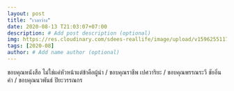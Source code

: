 ```yaml
---
layout: post
title: "เวลาว่าง"
date: 2020-08-13 T21:03:07+07:00
description: # Add post description (optional)
img: https://res.cloudinary.com/sdees-reallife/image/upload/v1596255117/SAM_2308.jpg # Add image post (optional)
tags: [2020-08]
author: # Add name author (optional)
---
```

ขอบคุณหนังสือ ไม่ใช่แค่หัวหน้าแต่ข้าคือผู้นำ / ขอบคุณราชีพ เปศวาริยะ / ขอบคุณพรรณระวี ชัยอิ่นคำ / ขอบคุณนวพันธ์ ปิยะวรรณกร

<i class="fa fa-child" style="color:plum"></i>
